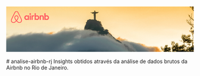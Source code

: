 <p align="center">
  <img src="fundoairbnb.png" >
</p>
# analise-airbnb-rj
Insights obtidos através da análise de dados brutos da Airbnb no Rio de Janeiro.
